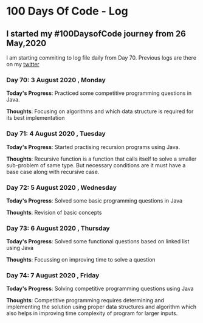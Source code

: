 # 100 Days Of Code - Log
<!--
### Day 0: February 30, 2016 (Example 1)
##### (delete me or comment me out)

**Today's Progress**: Fixed CSS, worked on canvas functionality for the app.

**Thoughts:** I really struggled with CSS, but, overall, I feel like I am slowly getting better at it. Canvas is still new for me, but I managed to figure out some basic functionality.

**Link to work:** [Calculator App](http://www.example.com)

### Day 0: February 30, 2016 (Example 2)
##### (delete me or comment me out)

**Today's Progress**: Fixed CSS, worked on canvas functionality for the app.

**Thoughts**: I really struggled with CSS, but, overall, I feel like I am slowly getting better at it. Canvas is still new for me, but I managed to figure out some basic functionality.

**Link(s) to work**: [Calculator App](http://www.example.com)


### Day 1: June 27, Monday

**Today's Progress**: I've gone through many exercises on FreeCodeCamp.

**Thoughts** I've recently started coding, and it's a great feeling when I finally solve an algorithm challenge after a lot of attempts and hours spent.

**Link(s) to work**
1. [Find the Longest Word in a String](https://www.freecodecamp.com/challenges/find-the-longest-word-in-a-string)
2. [Title Case a Sentence](https://www.freecodecamp.com/challenges/title-case-a-sentence)
-->
## I started my #100DaysofCode journey from 26 May,2020
I am starting commiting to log file daily from Day 70.
Previous logs are there on my [twitter](https://twitter.com/sidsri99)

### Day 70: 3 August 2020 , Monday

**Today's Progress**: Practiced some competitive programming questions in Java.

**Thoughts**: Focusing on algorithms and which data structure is required for its best implementation

### Day 71: 4 August 2020 , Tuesday

**Today's Progress**: Started practising recursion programs using Java.

**Thoughts**: Recursive function is a function that calls itself to solve a smaller sub-problem of same type. But necessary conditions are it must have a base case along with recursive case.


### Day 72: 5 August 2020 , Wednesday

**Today's Progress**: Solved some basic programming questions in Java

**Thoughts**: Revision of basic concepts


### Day 73: 6 August 2020 , Thursday

**Today's Progress**: Solved some functional questions based on linked list using Java

**Thoughts**: Focussing on improving time to solve a question


### Day 74: 7 August 2020 , Friday

**Today's Progress**: Solving competitive programming questions using Java

**Thoughts**: Competitive programming requires determining and implementing the solution using proper data structures and algorithm which also helps in improving time complexity of program for larger inputs.
